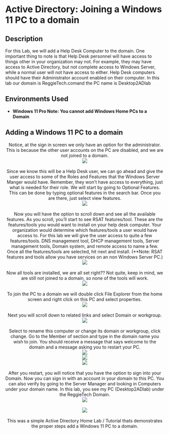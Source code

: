 
<h1>Active Directory: Joining a Windows 11 PC to a domain</h1>



<h2>Description</h2>
For this Lab, we will add a Help Desk Computer to the domain. One important thing to note is that Help Desk personnel will have access to things other in your organization may not. For example, they may have access to Active Directory, but not complete access to Windows Server, while a normal user will not have access to either. Help Desk computers should have their Administrator account enabled on their computer.  In this lab our domain is ReggieTech.comand the PC name is Desktop2ADlab
<br />




<h2>Environments Used </h2>

- <b>Windows 11 Pro  **Note: You cannot add Windows Home PCs to a Domain**</b> 

<h2> Adding a Windows 11 PC to a domain </h2>

<p align="center">
Notice, at the sign in screen we only have an option for the administrator. This is because the other user accounts on the PC are disabled, and we are not joined to a domain.<br/>
<img src="https://github.com/Rastallworth1/Joining-a-computer-to-a-Domain/blob/main/Join%20PC%201.png"/>
<br />


<br />
Since we know this will be a Help Desk user, we can go ahead and give the user access to some of the Roles and Features that the Windows Server Manger would have. Remember, they won’t have access to everything, just what is needed for their role.  We will start by going to Optional Features. This can be done by typing optional features in the search bar. Once you are there, just select view features.<br/>
<img src="https://github.com/Rastallworth1/Joining-a-computer-to-a-Domain/blob/main/join%20pc%202.png"/>
<br />


<br />
Now you will have the option to scroll down and see all the available features. As you scroll, you’ll start to see RSAT features/tool. These are the features/tools you would want to install on your help desk computer. Your organization would determine which features/tools a user would have access to. For this lab we will give the user access to quite a few features/tools. DNS management tool, DHCP management tools, Server management tools, Domain system, and remote access to name a few. Once all the features/tools are selected, hit next and install. (**Note: RSAT features and tools allow you have services on an non Windows Server PC.) <br/>
<img src="https://github.com/Rastallworth1/Joining-a-computer-to-a-Domain/blob/main/join%20pc%203.png"/>
<br />


<br />
Now all tools are installed, we are all set right?? Not quite, keep in mind, we are still not joined to a domain, so none of the tools will work. <br/>
<img src="https://github.com/Rastallworth1/Joining-a-computer-to-a-Domain/blob/main/PC%20join%204.png"/>
<br />


<br />
To join the PC to a domain we will double click File Explorer from the home screen and right click on this PC and select properties.  <br/>
<img src="https://github.com/Rastallworth1/Joining-a-computer-to-a-Domain/blob/main/join%20PC%205.png"/>
<br />



  <br />
Next you will scroll down to related links and select Domain or workgroup. <br/>
<img src="https://github.com/Rastallworth1/Joining-a-computer-to-a-Domain/blob/main/Join%20PC%206.png"/>
<br />


<br />
Select to rename this computer or change its domain or workgroup, click change. Go to the Member of section and type in the domain name you wish to join. You should receive a message that says welcome to the domain and a message asking you to restart your PC. <br/>
<img src="https://github.com/Rastallworth1/Joining-a-computer-to-a-Domain/blob/main/Join%20PC%207%20p1.png"/>
<br />
<img src="https://github.com/Rastallworth1/Joining-a-computer-to-a-Domain/blob/main/Join%20PC%207%20p2.png"/>
<br />
<img src="https://github.com/Rastallworth1/Joining-a-computer-to-a-Domain/blob/main/join%20pc%207%20p3.png"/>
<br />



<br />
After you restart, you will notice that you have the option to sign into your Domain. Now you can sign in with an account in your domain to this PC. You can also verify by going to the Server Manager and looking in Computers under your domain name. In this lab, you see my PC (Desktop2ADlab) under the ReggieTech Domain.  <br/>
<img src="https://github.com/Rastallworth1/Joining-a-computer-to-a-Domain/blob/main/Join%20PC%208%20pt%201.png"/>
<br />
<br/>
<img src="https://github.com/Rastallworth1/Joining-a-computer-to-a-Domain/blob/main/Join%20PC%208%20pt%202.png"/>
<br />




 
  
  


<br />
This was a simple Active Directory Home Lab / Tutorial thats demonstrates the proper steps add a Windows 11 PC to a domain.<br/>
